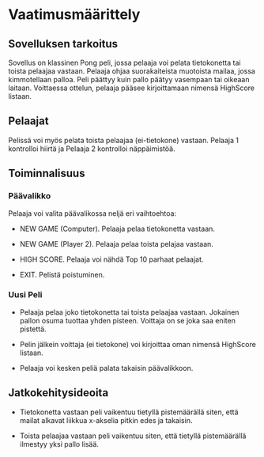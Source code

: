 # Vaatimusmäärittely

## Sovelluksen tarkoitus

Sovellus on klassinen Pong peli, jossa pelaaja voi pelata tietokonetta tai toista pelaajaa vastaan. Pelaaja ohjaa suorakaiteista muotoista mailaa, jossa kimmotellaan palloa. Peli päättyy kuin pallo päätyy vasempaan tai oikeaan laitaan. Voittaessa ottelun, pelaaja pääsee kirjoittamaan nimensä HighScore listaan.

## Pelaajat

Pelissä voi myös pelata toista pelaajaa (ei-tietokone) vastaan. Pelaaja 1 kontrolloi hiirtä ja Pelaaja 2 kontrolloi näppäimistöä.

## Toiminnalisuus

### Päävalikko

Pelaaja voi valita päävalikossa neljä eri vaihtoehtoa:

- NEW GAME (Computer). Pelaaja pelaa tietokonetta vastaan.

- NEW GAME (Player 2). Pelaaja pelaa toista pelajaa vastaan.

- HIGH SCORE. Pelaaja voi nähdä Top 10 parhaat pelaajat.

- EXIT. Pelistä poistuminen.

### Uusi Peli

- Pelaaja pelaa joko tietokonetta tai toista pelaajaa vastaan. Jokainen pallon osuma tuottaa yhden pisteen. Voittaja on se joka saa eniten pistettä. 

- Pelin jälkein voittaja (ei tietokone) voi kirjoittaa oman nimensä HighScore listaan.

- Pelaaja voi kesken peliä palata takaisin päävalikkoon.

## Jatkokehitysideoita

- Tietokonetta vastaan peli vaikentuu tietyllä pistemäärällä siten, että mailat alkavat liikkua x-akselia pitkin edes ja takaisin.

- Toista pelaajaa vastaan peli vaikentuu siten, että tietyllä pistemäärällä ilmestyy yksi pallo lisää.

